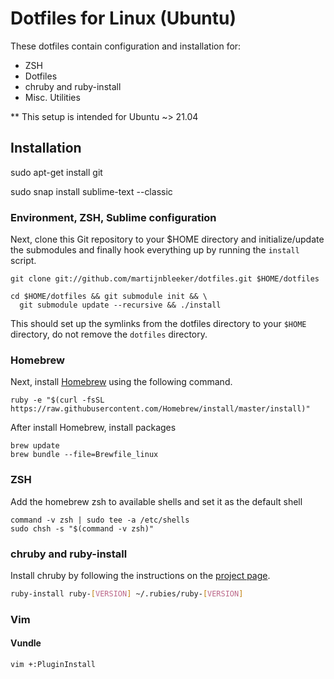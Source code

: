 # Dotfiles for Linux (Ubuntu)

These dotfiles contain configuration and installation for:

* ZSH
* Dotfiles
* chruby and ruby-install
* Misc. Utilities

** This setup is intended for Ubuntu ~> 21.04

## Installation

sudo apt-get install git

sudo snap install sublime-text --classic

### Environment, ZSH, Sublime configuration

Next, clone this Git repository to your $HOME directory and initialize/update
the submodules and finally hook everything up by running the `install` script.

    git clone git://github.com/martijnbleeker/dotfiles.git $HOME/dotfiles

    cd $HOME/dotfiles && git submodule init && \
      git submodule update --recursive && ./install

This should set up the symlinks from the dotfiles directory to your `$HOME`
directory, do not remove the `dotfiles` directory.

### Homebrew

Next, install [Homebrew](http://mxcl.github.com/homebrew/) using the following
command.

    ruby -e "$(curl -fsSL https://raw.githubusercontent.com/Homebrew/install/master/install)"

After install Homebrew, install packages

    brew update
    brew bundle --file=Brewfile_linux

### ZSH

Add the homebrew zsh to available shells and set it as the default shell

    command -v zsh | sudo tee -a /etc/shells
    sudo chsh -s "$(command -v zsh)"

### chruby and ruby-install

Install chruby by following the instructions on the
[project page](https://github.com/postmodern/chruby).


```bash
ruby-install ruby-[VERSION] ~/.rubies/ruby-[VERSION]
```

### Vim

#### Vundle
```bash
vim +:PluginInstall
```
